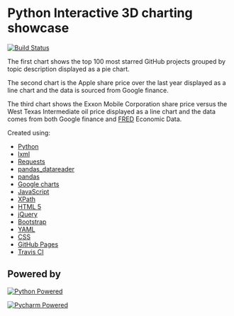 # Python Interactive 3D charting showcase  

[![Build Status](https://travis-ci.org/jbampton/python-charts.svg?branch=gh-pages)](https://travis-ci.org/jbampton/python-charts)

The first chart shows the top 100 most starred GitHub projects grouped by topic description displayed as a pie chart.

The second chart is the Apple share price over the last year displayed as a line chart and the data is sourced from Google finance.

The third chart shows the Exxon Mobile Corporation share price versus the West Texas Intermediate oil price displayed as a line chart and the data comes from both
 Google finance and [FRED](https://fred.stlouisfed.org/) Economic Data.

Created using:
- [Python](https://www.python.org/)
- [lxml](http://lxml.de)
- [Requests](http://docs.python-requests.org/en/master/)
- [pandas_datareader](https://pandas-datareader.readthedocs.io)
- [pandas](https://pandas.pydata.org/)
- [Google charts](https://developers.google.com/chart/)
- [JavaScript](https://developer.mozilla.org/en-US/docs/Web/JavaScript)
- [XPath](https://www.w3.org/TR/1999/REC-xpath-19991116/)
- [HTML 5](https://developer.mozilla.org/en-US/docs/Web/Guide/HTML/HTML5)
- [jQuery](https://jquery.com/)
- [Bootstrap](http://getbootstrap.com/)
- [YAML](https://en.wikipedia.org/wiki/YAML)
- [CSS](https://developer.mozilla.org/en-US/docs/Web/CSS)
- [GitHub Pages](https://pages.github.com/)
- [Travis CI](https://travis-ci.org/)


## Powered by

[![Python Powered](site/images/other/python-powered.png "Python Powered")](https://www.python.org/)

[![Pycharm Powered](site/images/other/pycharm-logo.png "Pycharm Powered")](https://www.jetbrains.com/pycharm/)
